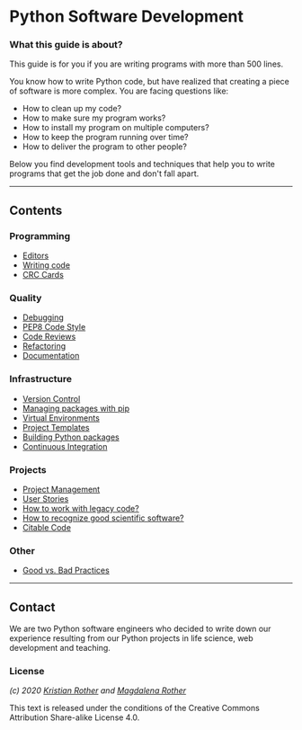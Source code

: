 
# Python Software Development

### What this guide is about?

This guide is for you if you are writing programs with more than 500 lines.

You know how to write Python code, but have realized that creating a piece of software is more complex. You are facing questions like:

* How to clean up my code?
* How to make sure my program works?
* How to install my program on multiple computers?
* How to keep the program running over time?
* How to deliver the program to other people?

Below you find development tools and techniques that help you to write programs that get the job done and don't fall apart.

----

## Contents

### Programming

* [Editors](editors.md)
* [Writing code](writing_code.md)
* [CRC Cards](structuring_programs.md)

### Quality

* [Debugging](debugging.md)
* [PEP8 Code Style](coding_style.md)
* [Code Reviews](code_reviews.md)
* [Refactoring](refactoring.md)
* [Documentation](documenting.md)

### Infrastructure

* [Version Control](version_control.md)
* [Managing packages with pip](pip.md)
* [Virtual Environments](virtualenv.md)
* [Project Templates](project_templates.md)
* [Building Python packages](releases.md)
* [Continuous Integration](continuous_integration.md)

### Projects

* [Project Management](project_management.md)
* [User Stories](user_stories.md)
* [How to work with legacy code?](legacy_code.md)
* [How to recognize good scientific software?](good_software.md)
* [Citable Code](citable_code.md)

### Other

* [Good vs. Bad Practices](best_practices.md)

----

## Contact

We are two Python software engineers who decided to write down our experience resulting from our Python projects in life science, web development and teaching.

### License

*(c) 2020 [Kristian Rother](http://github.com/krother) and [Magdalena Rother](http://github.com/lenarother)*

This text is released under the conditions of the Creative Commons Attribution Share-alike License 4.0.
